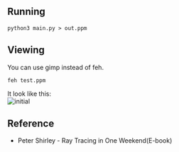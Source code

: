 ## Running
```
python3 main.py > out.ppm
```
## Viewing
You can use gimp instead of feh.
```
feh test.ppm
```
It look like this:<br>
![initial](https://github.com/furkanonder/RayTracing/blob/master/outputs/initial.png)

## Reference
* Peter Shirley - Ray Tracing in One Weekend(E-book)